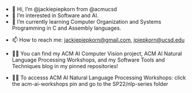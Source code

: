 - 👋 Hi, I’m @jackiepiepkorn from @acmucsd
- 👀 I’m interested in Software and AI.
- 🌱 I’m currently learning Computer Organization and Systems Programming in C and Assembly languages.
<!--- - 💞️ I’m looking to collaborate on projects related to Machine Learning or Software Engineering. --->
- 📫 How to reach me: jackiepiepkorn@gmail.com, jpiepkorn@ucsd.edu

- 👩‍💻 You can find my ACM AI Computer Vision project, ACM AI Natural Language Processing Workshops, and my Software Tools and Techniques blog in my pinned repositories!
- 👩‍💻 To accesss ACM AI Natural Language Processing Workshops: click the acm-ai-workshops pin and go to the SP22/nlp-series folder

<!---
jackiepiepkorn/jackiepiepkorn is a ✨ special ✨ repository because its `README.md` (this file) appears on your GitHub profile.
You can click the Preview link to take a look at your changes.
--->
